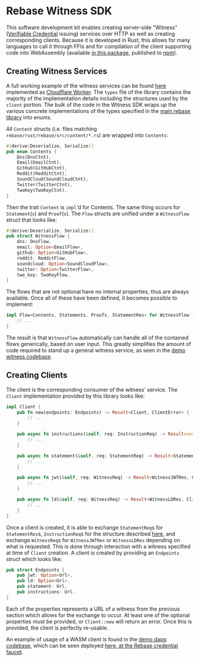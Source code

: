 # Rebase Witness SDK

This software development kit enables creating server-side "Witness" ([Verifiable Credential](https://www.w3.org/TR/vc-data-model/) issuing) services over HTTP as well as creating corresponding clients. Because it is developed in Rust, this allows for many languages to call it through FFIs and for compilation of the client supporting code into WebAssembly (available [in this package](https://github.com/spruceid/rebase/tree/main/js/rebase-client), published to [npm](https://www.npmjs.com/package/@rebase-xyz/rebase-client)).

## Creating Witness Services

A full working example of the witness services can be found [here](https://github.com/spruceid/rebase/tree/main/demo/witness) implemented as [Cloudflare Worker](https://workers.cloudflare.com/). The `types` file of the library contains the majority of the implementation details including the structures used by the `client` portion. The bulk of the code in the Witness SDK wraps up the various concrete implementations of the types specified in the [main rebase library](https://github.com/spruceid/rebase/tree/main/rust/rebase) into enums. 

All `Content` structs (i.e. files matching `rebase/rust/rebase/src/content/*.rs`) are wrapped into `Contents`: 
```rust
#[derive(Deserialize, Serialize)]
pub enum Contents {
    Dns(DnsCtnt),
    Email(EmailCtnt),
    GitHub(GitHubCtnt),
    Reddit(RedditCtnt),
    SoundCloud(SoundCloudCtnt),
    Twitter(TwitterCtnt),
    TwoKey(TwoKeyCtnt),
}
```

Then the trait `Content` is `impl`'d for Contents. The same thing occurs for `Statement`(`s`) and `Proof`(`s`). The `Flow` structs are unified under a `WitnessFlow` struct that looks like:
```rust
#[derive(Deserialize, Serialize)]
pub struct WitnessFlow {
    dns: DnsFlow,
    email: Option<EmailFlow>,
    github: Option<GitHubFlow>,
    reddit: RedditFlow,
    soundcloud: Option<SoundCloudFlow>,
    twitter: Option<TwitterFlow>,
    two_key: TwoKeyFlow,
}
```
The flows that are not optional have no internal properties, thus are always available. Once all of these have been defined, it becomes possible to implement:
```rust
impl Flow<Contents, Statements, Proofs, StatementRes> for WitnessFlow {
    // ...
}
```

The result is that `WitnessFlow` automatically can handle all of the contained flows generically, based on user input. This greatly simplifies the amount of code required to stand up a general witness service, as seen in the [demo witness codebase](https://github.com/spruceid/rebase/tree/main/demo/witness).

## Creating Clients
The client is the corresponding consumer of the witness' service. The `Client` implementation provided by this library looks like:

```rust
impl Client {
    pub fn new(endpoints: Endpoints) -> Result<Client, ClientError> {
        // ...
    }

    pub async fn instructions(&self, req: InstructionReq) -> Result<serde_json::Value, ClientError> {
        // ...
    }

    pub async fn statement(&self, req: StatementReq) -> Result<StatementRes, ClientError> {
        // ...
    }

    pub async fn jwt(&self, req: WitnessReq) -> Result<WitnessJWTRes, ClientError> {
        // ... 
    }

    pub async fn ld(&self, req: WitnessReq) -> Result<WitnessLDRes, ClientError> {
        // ...
    }
}
```

Once a client is created, it is able to exchange `StatementReq`s for `StatementRes`s, `InstructionReq`s for the structure described [here](https://github.com/spruceid/rebase/blob/main/rust/rebase/src/types/types.rs#L111), and exchange `WitnessReq`s for `WitnessJWTRes` or `WitnessLDRes` depending on what is requested. This is done through interaction with a witness specified at time of `Client` creation. A client is created by providing an `Endpoints` struct which looks like:

```rust
pub struct Endpoints {
    pub jwt: Option<Url>,
    pub ld: Option<Url>,
    pub statement: Url,
    pub instructions: Url,
}
```

Each of the properties represents a URL of a witness from the previous section which allows for the exchange to occur. At least one of the optional properties must be provided, or `Client::new` will return an error. Once this is provided, the client is perfectly re-usable.

An example of usage of a WASM client is found in the [demo dapp codebase](https://github.com/spruceid/rebase/tree/main/demo/dapp), which can be seen deployed [here, at the Rebase credential faucet](https://rebase.pages.dev/).
